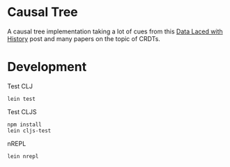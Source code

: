 # Causal Tree

A causal tree implementation taking a lot of cues from this [Data Laced with History](http://archagon.net/blog/2018/03/24/data-laced-with-history/) post and many papers on the topic of CRDTs.

# Development

Test CLJ

```
lein test
```

Test CLJS

```
npm install
lein cljs-test
```

nREPL

```
lein nrepl
```

